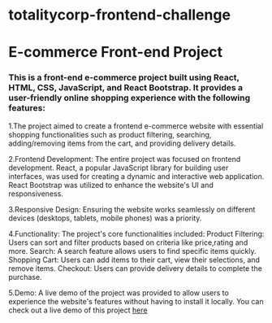 # totalitycorp-frontend-challenge
# E-commerce Front-end Project
### This is a front-end e-commerce project built using React, HTML, CSS, JavaScript, and React Bootstrap. It provides a user-friendly online shopping experience with the following features:
1.The project aimed to create a frontend e-commerce website with essential shopping functionalities such as product filtering, searching, adding/removing items from the cart, and providing delivery details.

2.Frontend Development: The entire project was focused on frontend development. React, a popular JavaScript library for building user interfaces, was used for creating a dynamic and interactive web application. React Bootstrap was utilized to enhance the website's UI and responsiveness.

3.Responsive Design: Ensuring the website works seamlessly on different devices (desktops, tablets, mobile phones) was a priority.

4.Functionality: The project's core functionalities included:
Product Filtering: Users can sort and filter products based on criteria like price,rating and more.
Search: A search feature allows users to find specific items quickly.
Shopping Cart: Users can add items to their cart, view their selections, and remove items.
Checkout: Users can provide delivery details to complete the purchase.

5.Demo: A live demo of the project was provided to allow users to experience the website's features without having to install it locally.
You can check out a live demo of this project [here]([https://example.com/demo](https://s-mart-ashim.netlify.app/)https://s-mart-ashim.netlify.app/)


